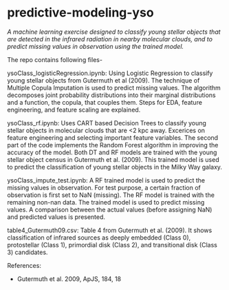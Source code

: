 # predictive-modeling-yso

*A machine learning exercise designed to classify young stellar objects that are detected in the infrared radiation in nearby molecular clouds, and to predict missing values in observation using the trained model.*

The repo contains following files- 

ysoClass_logisticRegression.ipynb: Using Logistic Regression to classify young stellar objects from Gutermuth et al (2009). The technique of Multiple Copula Imputation is used to predict missing values. The algorithm decomposes joint probability distributions into their marginal distributions and a function, the copula, that couples them. Steps for EDA, feature engineering, and feature scaling are explained.

ysoClass_rf.ipynb: Uses CART based Decision Trees to classify young stellar objects in molecular clouds that are <2 kpc away. Excerices on feature engineering and selecting important feature variables. The second part of the code implements the Random Forest algorithm in improving the accuracy of the model. Both DT and RF models are trained with the young stellar object census in Gutermuth et al. (2009). This trained model is used to predict the classification of young stellar objects in the Milky Way galaxy.

ysoClass_impute_test.ipynb: A RF trained model is used to predict the missing values in observation. For test purpose, a certain fraction of observation is first set to NaN (missing). The RF model is trained with the remaining non-nan data. The trained model is used to predict missing values. A comparison between the actual values (before assigning NaN) and predicted values is presented.

table4_Gutermuth09.csv: Table 4 from Gutermuth et al. (2009). It shows classification of infrared sources as deeply embedded (Class 0), protostellar (Class 1), primordial disk (Class 2), and transitional disk (Class 3) candidates. 


References:
- Gutermuth et al. 2009, ApJS, 184, 18
